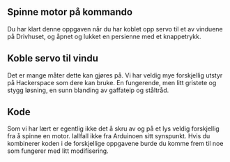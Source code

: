 ## Spinne motor på kommando

Du har klart denne oppgaven når du har koblet opp servo til et av vinduene på Drivhuset, og åpnet og lukket en persienne med et knappetrykk. 

## Koble servo til vindu
Det er mange måter dette kan gjøres på. Vi har veldig mye forskjellig utstyr på Hackerspace som dere kan bruke. En fungerende, men litt gristete og stygg løsning, en sunn blanding av gaffateip og ståltråd. 

## Kode
Som vi har lært er egentlig ikke det å skru av og på et lys veldig forskjellig fra å spinne en motor. Iallfall ikke fra Arduinoen sitt synspunkt. Hvis du kombinerer koden i de forskjellige oppgavene burde du komme frem til noe som fungerer med litt modifisering. 